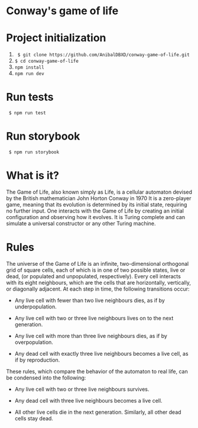 # Conway's game of life

# Project initialization

1. ``` $ git clone https://github.com/AnibalDBXD/conway-game-of-life.git```
2. ``` $ cd conway-game-of-life ```
4. ``` npm install ```
5. ``` npm run dev ```

# Run tests

``` $ npm run test```

# Run storybook
``` $ npm run storybook```

# What is it?

The Game of Life, also known simply as Life, is a cellular automaton devised by the British mathematician John Horton Conway in 1970 It is a zero-player game, meaning that its evolution is determined by its initial state, requiring no further input. One interacts with the Game of Life by creating an initial configuration and observing how it evolves. It is Turing complete and can simulate a universal constructor or any other Turing machine.

# Rules

The universe of the Game of Life is an infinite, two-dimensional orthogonal grid of square cells, each of which is in one of two possible states, live or dead, (or populated and unpopulated, respectively). Every cell interacts with its eight neighbours, which are the cells that are horizontally, vertically, or diagonally adjacent. At each step in time, the following transitions occur:

- Any live cell with fewer than two live neighbours dies, as if by underpopulation.

- Any live cell with two or three live neighbours lives on to the next generation.

- Any live cell with more than three live neighbours dies, as if by overpopulation.

- Any dead cell with exactly three live neighbours becomes a live cell, as if by reproduction.

These rules, which compare the behavior of the automaton to real life, can be condensed into the following:

- Any live cell with two or three live neighbours survives.

- Any dead cell with three live neighbours becomes a live cell.

- All other live cells die in the next generation. Similarly, all other dead cells stay dead.